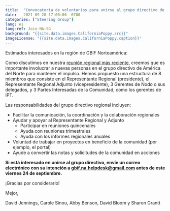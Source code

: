 ```yaml
---
title:  "Convocatoria de voluntarios para unirse al grupo directivo de GBIF Norteamérica"
date:   2021-09-20 17:00:00 -0700
categories: ["Steering Group"]
lang: es
lang-ref: Join-NA-SG
background: "{{site.data.images.CaliforniaPoppy.src}}"
imageLicense: "{{site.data.images.CaliforniaPoppy.caption}}"
---
```


Estimados interesados en la región de GBIF Norteamérica:

Como discutimos en nuestra [reunión regional más reciente](https://hp-north-america.gbif-staging.org/post/2021/sept-regional-meeting/), creemos que es importante involucrar a nuevas personas en el grupo directivo de América del Norte para mantener el impulso. Hemos propuesto una estructura de 8 miembros que consiste en el Representante Regional (presidente), el Representante Regional Adjunto (vicepresidente), 3 Gerentes de Nodo o sus delegados, y 3 Partes Interesadas de la Comunidad, como los gerentes de IPT.

Las responsabilidades del grupo directivo regional incluyen:
* Facilitar la comunicación, la coordinación y la colaboración regionales
* Ayudar y apoyar al Representante Regional y Adjunto
  - Participar en reuniones quincenales
  - Ayuda con reuniones trimestrales
  - Ayuda con los informes regionales anuales
* Voluntad de trabajar en proyectos en beneficio de la comunidad (por ejemplo, el portal)
* Ayude a convertir las notas y solicitudes de la comunidad en acciones

**Si está interesado en unirse al grupo directivo, envíe un correo electrónico con su intención a [gbif.na.helpdesk@gmail.com](gbif.na.helpdesk@gmail.com) antes de este viernes 24 de septiembre.**

¡Gracias por considerarlo!

Mejor,

David Jennings, Carole Sinou, Abby Benson, David Bloom y Sharon Grantt
